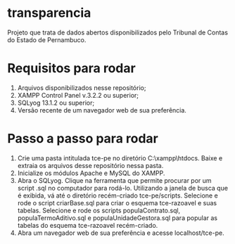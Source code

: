 # transparencia
Projeto que trata de dados abertos disponibilizados pelo Tribunal de Contas do Estado de Pernambuco.

# Requisitos para rodar
1. Arquivos disponibilizados nesse repositório;
2. XAMPP Control Panel v.3.2.2 ou superior;
3. SQLyog 13.1.2 ou superior;
4. Versão recente de um navegador web de sua preferência.

# Passo a passo para rodar
1. Crie uma pasta intitulada tce-pe no diretório C:\xampp\htdocs. Baixe e extraia os arquivos desse repositório nessa pasta.
2. Inicialize os módulos Apache e MySQL do XAMPP.
3. Abra o SQLyog. Clique na ferramenta que permite procurar por um script .sql no computador para rodá-lo. Utilizando a janela de busca que é exibida, vá até o diretório recém-criado tce-pe/scripts. Selecione e rode o script criarBase.sql para criar o esquema tce-razoavel e suas tabelas. Selecione e rode os scripts populaContrato.sql, populaTermoAditivo.sql e populaUnidadeGestora.sql para popular as tabelas do esquema tce-razoavel recém-criado.
4. Abra um navegador web de sua preferência e acesse localhost/tce-pe.
